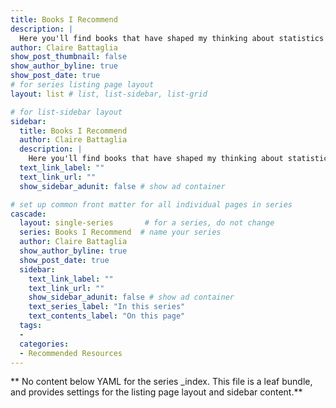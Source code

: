 ```yaml
---
title: Books I Recommend
description: |
  Here you'll find books that have shaped my thinking about statistics and provided valuable technical training.
author: Claire Battaglia
show_post_thumbnail: false
show_author_byline: true
show_post_date: true
# for series listing page layout
layout: list # list, list-sidebar, list-grid

# for list-sidebar layout
sidebar: 
  title: Books I Recommend
  author: Claire Battaglia
  description: |
    Here you'll find books that have shaped my thinking about statistics and provided valuable technical training.
  text_link_label: ""
  text_link_url: ""
  show_sidebar_adunit: false # show ad container

# set up common front matter for all individual pages in series
cascade:
  layout: single-series       # for a series, do not change
  series: Books I Recommend  # name your series
  author: Claire Battaglia
  show_author_byline: true
  show_post_date: true
  sidebar:
    text_link_label: ""
    text_link_url: ""
    show_sidebar_adunit: false # show ad container
    text_series_label: "In this series" 
    text_contents_label: "On this page" 
  tags:
  - 
  categories:
  - Recommended Resources
---
```


** No content below YAML for the series _index. This file is a leaf bundle, and provides settings for the listing page layout and sidebar content.**
